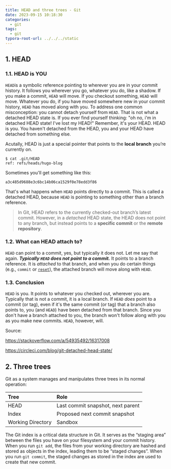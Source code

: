 ```yaml
---
title: HEAD and three trees - Git
date: 2023-09-15 10:18:30
categories:
  - git
tags:
  - git
typora-root-url: ../../../static
---
```


## 1. HEAD

### 1.1. HEAD is YOU

`HEAD`is a symbolic reference pointing to wherever you are in your commit history. It follows you wherever you go, whatever you do, like a shadow. If you make a commit, `HEAD` will move. If you checkout something, `HEAD` will move. Whatever you do, if you have moved somewhere new in your commit history, `HEAD` has moved along with you. To address one common misconception: you cannot detach yourself from `HEAD`. That is not what a detached HEAD state is. If you ever find yourself thinking: "oh no, i'm in detached HEAD state! I've lost my HEAD!" Remember, it's your HEAD. HEAD is you. You haven't detached from the HEAD, you and your HEAD have detached from something else.

Acutally, HEAD is just a special pointer that points to the **local branch** you’re currently on.

```shell
$ cat .git/HEAD                 
ref: refs/heads/hugo-blog
```

Sometimes you'll get something like this:

```
a3c485d9688e3c6bc14b06ca1529f0e78edd3f86
```

That's what happens when `HEAD` points directly to a commit. This is called a detached HEAD, because `HEAD` is pointing to something other than a branch reference.

> In Git, HEAD refers to the currently checked-out branch’s latest commit. However, in a *detached* HEAD state, the HEAD does not point to any branch, but instead points to a **specific commit** or the **remote repository**. 

### 1.2. What can HEAD attach to?

`HEAD` can point to a commit, yes, but typically it does not. Let me say that again. ***Typically `HEAD` does not point to a commit.*** It points to a branch reference. It is *attached* to that branch, and when you do certain things (e.g., `commit` or [`reset`](https://stackoverflow.com/a/54934887/7936744)), the attached branch will move along with `HEAD`. 

### 1.3. Conclusion

`HEAD` is you. It points to whatever you checked out, wherever you are. Typically that is not a commit, it is a local branch. If `HEAD` *does* point to a commit (or tag), even if it's the same commit (or tag) that a branch also points to, you (and `HEAD`) have been detached from that branch. Since you don't have a branch attached to you, the branch won't follow along with you as you make new commits. `HEAD`, however, will.

Source: 

https://stackoverflow.com/a/54935492/16317008

https://circleci.com/blog/git-detached-head-state/

## 2. Three trees

Git as a system manages and manipulates three trees in its normal operation:

| Tree              | Role                              |
| :---------------- | :-------------------------------- |
| HEAD              | Last commit snapshot, next parent |
| Index             | Proposed next commit snapshot     |
| Working Directory | Sandbox                           |

The Git index is a critical data structure in Git. It serves as the “staging area” between the files you have on your filesystem and your commit history. When you run `git add`, the files from your working directory are hashed and stored as objects in the index, leading them to be “staged changes”. When you run `git commit`, the staged changes as stored in the index are used to create that new commit.
